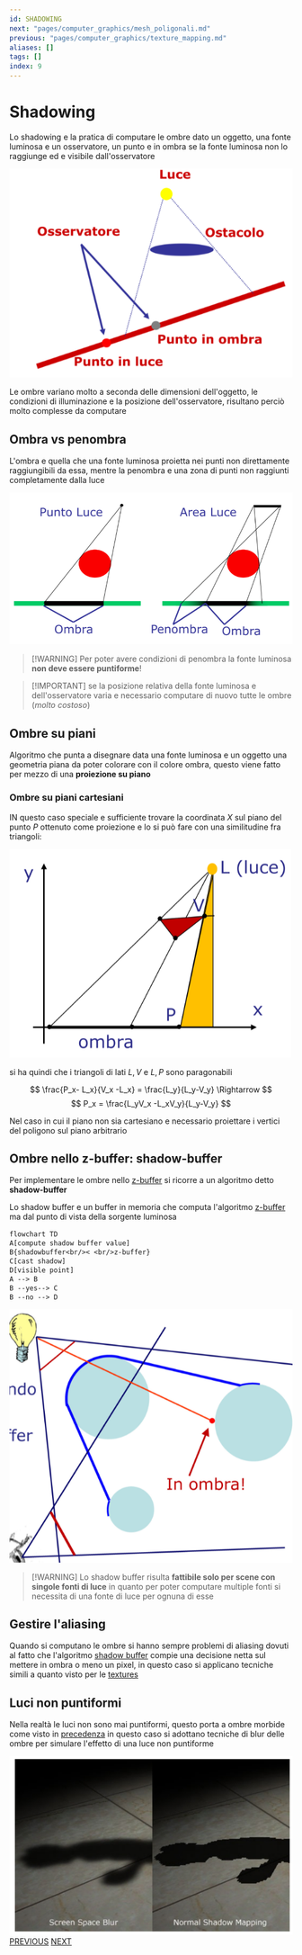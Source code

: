 ```yaml
---
id: SHADOWING
next: "pages/computer_graphics/mesh_poligonali.md"
previous: "pages/computer_graphics/texture_mapping.md"
aliases: []
tags: []
index: 9
---
```


# Shadowing

Lo shadowing e la pratica di computare le ombre dato un oggetto, una fonte luminosa e un osservatore, un punto e in ombra se la fonte luminosa non lo raggiunge ed e visibile dall'osservatore

![](assets/computer_graphics/Pasted%20image%2020250102164748.png)

Le ombre variano molto a seconda delle dimensioni dell'oggetto, le condizioni di illuminazione e la posizione dell'osservatore, risultano perciò molto complesse da computare

## Ombra vs penombra

L'ombra e quella che una fonte luminosa proietta nei punti non direttamente raggiungibili da essa, mentre la penombra e una zona di punti non raggiunti completamente dalla luce

![](assets/computer_graphics/Pasted%20image%2020250102165219.png)

>[!WARNING] Per poter avere condizioni di penombra la fonte luminosa **non deve essere puntiforme**!

>[!IMPORTANT] se la posizione relativa della fonte luminosa e dell'osservatore varia e necessario computare di nuovo tutte le ombre (*molto costoso*)

## Ombre su piani

Algoritmo che punta a disegnare data una fonte luminosa e un oggetto una geometria piana da poter colorare con il colore ombra, questo viene fatto per mezzo di una **proiezione su piano**

### Ombre su piani cartesiani

IN questo caso speciale e sufficiente trovare la coordinata $X$ sul piano del punto $P$ ottenuto come proiezione e lo si può fare con una similitudine fra triangoli:

![](assets/computer_graphics/Pasted%20image%2020250102171118.png)

si ha quindi che i triangoli di lati $L,V$ e $L,P$ sono paragonabili

$$
\frac{P_x- L_x}{V_x -L_x} = \frac{L_y}{L_y-V_y} \Rightarrow
$$
$$
P_x = \frac{L_yV_x -L_xV_y}{L_y-V_y}
$$

Nel caso in cui il piano non sia cartesiano e necessario proiettare i vertici del poligono sul piano arbitrario

## Ombre nello z-buffer: shadow-buffer

Per implementare le ombre nello [z-buffer](pages/computer_graphics/real_time_rendering.md#algoritmo%20z-buffer) si ricorre a un algoritmo detto **shadow-buffer**

Lo shadow buffer e un buffer in memoria che computa l'algoritmo [z-buffer](pages/computer_graphics/real_time_rendering.md#algoritmo%20z-buffer) ma dal punto di vista della sorgente luminosa

```mermaid
flowchart TD
A[compute shadow buffer value]
B{shadowbuffer<br/>< <br/>z-buffer}
C[cast shadow]
D[visible point]
A --> B
B --yes--> C
B --no --> D
```

![](assets/computer_graphics/Pasted%20image%2020250102175751.png)

>[!WARNING] Lo shadow buffer risulta **fattibile solo per scene con singole fonti di luce** in quanto per poter computare multiple fonti si necessita di una fonte di luce per ognuna di esse

## Gestire l'aliasing

Quando si computano le ombre si hanno sempre problemi di aliasing dovuti al fatto che l'algoritmo [shadow buffer](#ombre%20nello%20z-buffer%20shadow-buffer) compie una decisione netta sul mettere in ombra o meno un pixel, in questo caso si applicano tecniche simili a quanto visto per le [textures](pages/computer_graphics/texture_mapping.md#gestire%20l'aliasing)

## Luci non puntiformi

Nella realtà le luci non sono mai puntiformi, questo porta a ombre morbide come visto in [precedenza](#ombra%20vs%20penombra) in questo caso si adottano tecniche di blur delle ombre per simulare l'effetto di una luce non puntiforme

![](assets/computer_graphics/Pasted%20image%2020250102180827.png)
[PREVIOUS](pages/computer_graphics/texture_mapping.md)
[NEXT](pages/computer_graphics/mesh_poligonali.md)
